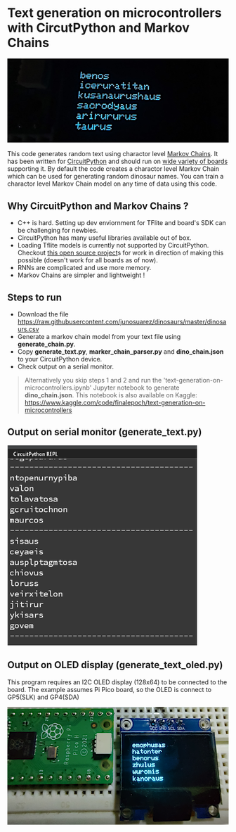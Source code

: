 # Text generation on microcontrollers with CircutPython and  Markov Chains

![](text_gen_title.png)

This code generates random text using charactor level [Markov Chains](https://en.wikipedia.org/wiki/Markov_chain). It has been written for [CircuitPython](https://docs.circuitpython.org/en/latest/README.html) and should run on [wide variety of boards](https://blog.adafruit.com/2019/01/26/circuitpython-is-supported-on-28-boards-and-2-more-that-are-shipping-but-not-in-releases-yet-for-a-total-of-30-different-boards-circuitpython-adafruit-arduino-bwshockley-electronicats-makerd/) supporting it. By default the code creates a charactor level Markov Chain which can be used for generating random dinosaur names. You can train a charactor level Markov Chain model on any time of data  using this code.

## Why CircuitPython and Markov Chains ?
- C++ is hard. Setting up dev enviornment for TFlite and board's SDK can be challenging for newbies.
- CircuitPython has many useful libraries available out of box.
- Loading Tflite models is currently not supported by CircuitPython. Checkout [this open source project](https://github.com/mocleiri/tensorflow-micropython-examples)s for work in direction of making this possible (doesn't work for all boards as of now).
- RNNs are complicated and use more memory.
- Markov Chains are simpler and lightweight !

## Steps to run

- Download the file https://raw.githubusercontent.com/junosuarez/dinosaurs/master/dinosaurs.csv
- Generate a markov chain model from your text file using **generate_chain.py**.  
- Copy **generate_text.py**, **marker_chain_parser.py** and **dino_chain.json** to your CircuitPython device.
- Check output on a serial monitor.

> Alternatively you skip steps 1 and 2 and   run the 'text-generation-on-microcontrollers.ipynb' Jupyter notebook to generate **dino_chain.json**. This notebook is also available on Kaggle: https://www.kaggle.com/code/finalepoch/text-generation-on-microcontrollers

## Output on serial monitor (generate_text.py)

![Output on serial monitor](txt_gen_serial_output.png)


## Output on OLED display (generate_text_oled.py)

This program requires an I2C OLED display (128x64) to be connected to the board. The example assumes Pi Pico board, so the OLED is connect to GP5(SLK) and GP4(SDA)

![Pi Pico running circuit python and display random names](pipico_text_generator.png)


